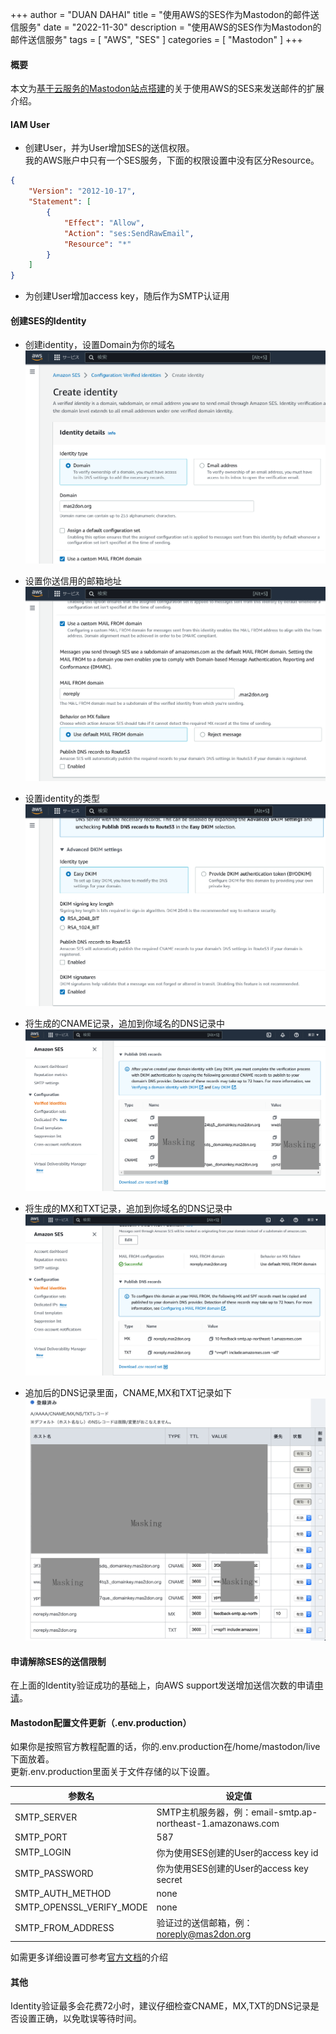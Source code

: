 +++
author = "DUAN DAHAI"
title = "使用AWS的SES作为Mastodon的邮件送信服务"
date = "2022-11-30"
description = "使用AWS的SES作为Mastodon的邮件送信服务"
tags = [
    "AWS",
    "SES"
]
categories = [
    "Mastodon"
]
+++

#### 概要

本文为[基于云服务的Mastodon站点搭建](https://duandahai.com/zh-cn/posts/zh/20221125-mastodon-site-create.zh-cn/)的关于使用AWS的SES来发送邮件的扩展介绍。

#### IAM User

- 创建User，并为User增加SES的送信权限。  
    我的AWS账户中只有一个SES服务，下面的权限设置中没有区分Resource。

```json
{
    "Version": "2012-10-17",
    "Statement": [
        {
            "Effect": "Allow",
            "Action": "ses:SendRawEmail",
            "Resource": "*"
        }
    ]
}
```
- 为创建User增加access key，随后作为SMTP认证用

#### 创建SES的Identity

- 创建identity，设置Domain为你的域名  
![identity details](1_identity_details.PNG)

- 设置你送信用的邮箱地址   
![Github](2_mail_from_domain.PNG)

- 设置identity的类型  
![Github](3_identity_type.PNG)

- 将生成的CNAME记录，追加到你域名的DNS记录中  
![Github](4_CANME_DNS_records.PNG)

- 将生成的MX和TXT记录，追加到你域名的DNS记录中  
![Github](5_MX_TXT_DNS_records.PNG)

- 追加后的DNS记录里面，CNAME,MX和TXT记录如下  
![Github](6_add_DNS.png)


#### 申请解除SES的送信限制
在上面的Identity验证成功的基础上，向AWS support发送增加送信次数的申请[申请](https://docs.aws.amazon.com/ses/latest/dg/manage-sending-quotas-request-increase.html)。

#### Mastodon配置文件更新（.env.production）
如果你是按照官方教程配置的话，你的.env.production在/home/mastodon/live下面放着。  
更新.env.production里面关于文件存储的以下设置。

| 参数名 | 设定值 |
| ------ | ------ |
| SMTP_SERVER | SMTP主机服务器，例：email-smtp.ap-northeast-1.amazonaws.com |
| SMTP_PORT | 587 |
| SMTP_LOGIN | 你为使用SES创建的User的access key id |
| SMTP_PASSWORD | 你为使用SES创建的User的access key secret |
| SMTP_AUTH_METHOD | none |
| SMTP_OPENSSL_VERIFY_MODE | none |
| SMTP_FROM_ADDRESS | 验证过的送信邮箱，例：noreply@mas2don.org |

如需更多详细设置可参考[官方文档](https://docs.joinmastodon.org/admin/config/#smtp)的介绍 

#### 其他
Identity验证最多会花费72小时，建议仔细检查CNAME，MX,TXT的DNS记录是否设置正确，以免耽误等待时间。

